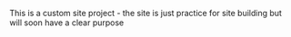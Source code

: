 This is a custom site project - the site is just practice for site building but will soon have a clear purpose